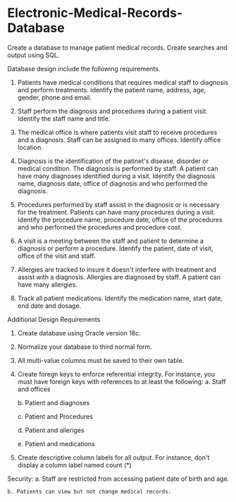# Electronic-Medical-Records-Database
Create a database to manage patient medical records. Create searches and output using SQL.

Database design include the following requirements. 

1. Patients have medical conditions that requires medical staff to diagnosis and perform treatments. Identify the patient name, address, age, gender, phone and email.

2. Staff perform the diagnosis and procedures during a patient visit. Identify the staff name and title.

3. The medical office is where patients visit staff to receive procedures and a diagnosis. Staff can be assigned to many offices. Identify office location.

4. Diagnosis is the identification of the patinet's disease, disorder or medical condition. The diagnosis is performed by staff. A patient can have many diagnoses identified during a visit. Identify the diagnosis name, diagnosis date, office of diagnosis and who performed the diagnosis.

5. Procedures performed by staff assist in the diagnosis or is necessary for the treatment. Patients can have many procedures during a visit. Identify the procedure name, procedure date, office of the procedures and who performed the procedures and procedure cost.

6. A visit is a meeting between the staff and patient to determine a diagnosis or perform a procedure. Identify the patient, date of visit, office of the visit and staff.

7. Allergies are tracked to insure it doesn't interfere with treatment and assist with a diagnosis. Allergies are diagnosed by staff. A patient can have many allergies.

8. Track all patient medications. Identify the medication name, start date, end date and dosage. 

Additional Design Requirements

1. Create database using Oracle version 18c.
2. Normalize your database to third normal form.
3. All multi-value columns must be saved to their own table.
4. Create foregn keys to enforce referential integrity. For instance, you must have foreign keys with references to at least the following:
    a. Staff and offices
    
    b. Patient and diagnoses
    
    c. Patient and Procedures
    
    d. Patient and alleriges
    
    e. Patient and medications
5. Create descriptive column labels for all output. For instance, don't display a column label named count (*)

Security:
    a. Staff are restricted from accessing patient date of birth and age.
    
    b. Patients can view but not change medical records.
